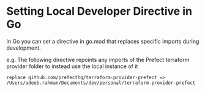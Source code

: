 # Setting Local Developer Directive in Go
In Go you can set a directive in go.mod that replaces specific imports during development.

e.g. The following directive repoints any imports of the Prefect terraform provider folder to instead use the local instance of it
```
replace github.com/prefecthq/terraform-provider-prefect => /Users/adeeb.rahman/Documents/dev/personal/terraform-provider-prefect
```